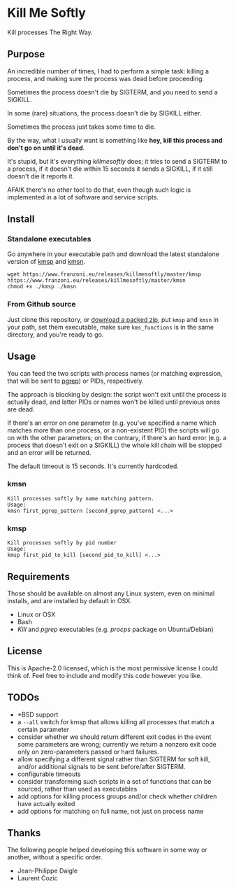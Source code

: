 # Kill Me Softly

Kill processes The Right Way.

## Purpose

An incredible number of times, I had to perform a simple task: killing a process,
and making sure the process was dead before proceeding.

Sometimes the process doesn't die by SIGTERM, and you need to send a SIGKILL.

In some (rare) situations, the process doesn't die by SIGKILL either.

Sometimes the process just takes some time to die.

By the way, what I usually want is something like **hey, kill this process and don't go on until it's dead**.

It's stupid, but it's everything *killmesoftly* does; it tries to send a SIGTERM to a process, if it doesn't die within
15 seconds it sends a SIGKILL, if it still doesn't die it reports it.

AFAIK there's no other tool to do that, even though such logic is implemented in a lot of software and service scripts.

## Install

### Standalone executables

Go anywhere in your executable path and download the latest standalone version of [kmsp](https://www.franzoni.eu/releases/killmesoftly/master/kmsp) and [kmsn](https://www.franzoni.eu/releases/killmesoftly/master/kmsn).

```
wget https://www.franzoni.eu/releases/killmesoftly/master/kmsp https://www.franzoni.eu/releases/killmesoftly/master/kmsn
chmod +x ./kmsp ./kmsn
```

### From Github source

Just clone this repository, or [download a packed zip](../../archive/master.zip), put  ```kmsp``` and ```kmsn``` in your path, set them executable, make sure ```kms_functions``` is in the same directory, and you're ready to go.


## Usage

You can feed the two scripts with process names (or matching expression, that will be sent to [pgrep](http://linux.die.net/man/1/pgrep)) or PIDs, respectively.

The approach is blocking by design: the script won't exit until the process is actually dead, and latter PIDs or names won't be killed until previous ones are dead.

If there's an error on one parameter (e.g. you've specified a name which matches more than one process, or a non-existent PID) the scripts will go on with the other parameters; on the contrary, if there's an hard error (e.g. a process that doesn't exit on a SIGKILL) the whole kill chain will be stopped and an error will be returned.

The default timeout is 15 seconds. It's currently hardcoded.

### kmsn

```
Kill processes softly by name matching pattern.
Usage:
kmsn first_pgrep_pattern [second_pgrep_pattern] <...>
```

### kmsp
```
Kill processes softly by pid number
Usage:
kmsp first_pid_to_kill [second_pid_to_kill] <...>
```

## Requirements

Those should be available on almost any Linux system, even on minimal installs,
and are installed by default in OSX.

* Linux or OSX
* Bash
* *Kill* and *pgrep* executables (e.g. *procps* package on Ubuntu/Debian)

## License

This is Apache-2.0 licensed, which is the most permissive license I could think of. Feel free to include and modify this code however you like.

## TODOs
* \*BSD support
* a ```--all``` switch for kmsp that allows killing all processes that match a certain parameter
* consider whether we should return different exit codes in the event some parameters are wrong; currently we return a nonzero exit code only on zero-parameters passed or hard failures.
* allow specifying a different signal rather than SIGTERM for soft kill, and/or additional signals to be sent before/after SIGTERM.
* configurable timeouts
* consider transforming such scripts in a set of functions that can be sourced, rather than used as executables
* add options for killing process groups and/or check whether children have actually exited
* add options for matching on full name, not just on process name

## Thanks

The following people helped developing this software in some way or another, without
a specific order.

* Jean-Philippe Daigle
* Laurent Cozic
